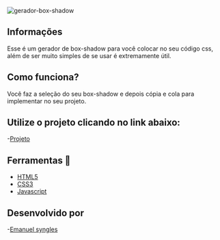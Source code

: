 ![gerador-box-shadow](https://github.com/Emanuelsyngles/Gerador-de-boxShadow/assets/122393755/f6931374-b583-4be4-8fe7-8414e0ca9812)

 ## Informações
 Esse é um gerador de box-shadow para você colocar no seu código css, além de ser muito simples de se usar é extremamente útil.

 ## Como funciona?
 Você faz a seleção do seu box-shadow e depois cópia e cola para implementar no seu projeto.

 ## Utilize o projeto clicando no link abaixo: 
-[Projeto](https://boxshadowgeradorinterativo.netlify.app/)

 ## Ferramentas 🔧
 - [HTML5](https://html.com/)
 - [CSS3](https://developer.mozilla.org/pt-BR/docs/Web/CSS)
- [Javascript](https://www.javascript.com/)
 
## Desenvolvido por

 -[Emanuel syngles](https://www.linkedin.com/in/emanuel-leal/)
